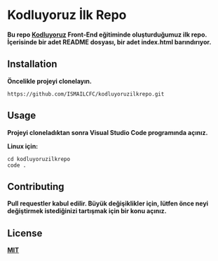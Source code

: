 
# **Kodluyoruz İlk Repo**  

**Bu repo [Kodluyoruz](https://www.kodluyoruz.org/) Front-End eğitiminde oluşturduğumuz ilk repo. İçerisinde bir adet README dosyası, bir adet index.html barındırıyor.**

## **Installation**

**Öncelikle projeyi clonelayın.**

```
https://github.com/ISMAILCFC/kodluyoruzilkrepo.git

```
## **Usage**

**Projeyi cloneladıktan sonra Visual Studio Code programında açınız.**

**Linux için:**


```
cd kodluyoruzilkrepo
code .

```

## **Contributing**

**Pull requestler kabul edilir. Büyük değişiklikler için, lütfen önce neyi değiştirmek istediğinizi tartışmak için bir konu açınız.**

## **License**

**[MIT](https://choosealicense.com/licenses/mit/)**
